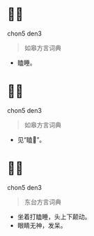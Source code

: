 # 𥅻盹
chon5 den3
> 如皋方言词典
- 瞌睡。

# 𥅻盹
chon5 den3
> 如皋方言词典
- 见“瞌𥅻”。

# 𥅻盹
chon5 den3
> 东台方言词典
- 坐着打瞌睡，头上下颠动。
- 眼睛无神，发呆。
